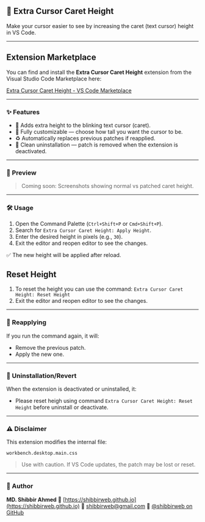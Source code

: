 ## 📐 Extra Cursor Caret Height

Make your cursor easier to see by increasing the caret (text cursor) height in VS Code.

---

## Extension Marketplace

You can find and install the **Extra Cursor Caret Height** extension from the Visual Studio Code Marketplace here:

[Extra Cursor Caret Height - VS Code Marketplace](https://marketplace.visualstudio.com/items?itemName=shibbirweb.extra-cursor-caret-height)

---

### ✨ Features

* 🔼 Adds extra height to the blinking text cursor (caret).
* 🎯 Fully customizable — choose how tall you want the cursor to be.
* ♻️ Automatically replaces previous patches if reapplied.
* 🧼 Clean uninstallation — patch is removed when the extension is deactivated.

---

### 📸 Preview

> Coming soon: Screenshots showing normal vs patched caret height.

---

### 🛠️ Usage

1. Open the Command Palette (`Ctrl+Shift+P` or `Cmd+Shift+P`).
2. Search for `Extra Cursor Caret Height: Apply Height`.
3. Enter the desired height in pixels (e.g., `30`).
4. Exit the editor and reopen editor to see the changes.

✅ The new height will be applied after reload.

## Reset Height

1. To reset the height you can use the command: `Extra Cursor Caret Height: Reset Height`
2. Exit the editor and reopen editor to see the changes.

---

### 🔄 Reapplying

If you run the command again, it will:

* Remove the previous patch.
* Apply the new one.

---

### 🧹 Uninstallation/Revert

When the extension is deactivated or uninstalled, it:

* Please reset heigh using command `Extra Cursor Caret Height: Reset Height` before uninstall or deactivate.

---

### ⚠️ Disclaimer

This extension modifies the internal file:

```
workbench.desktop.main.css
```

> Use with caution. If VS Code updates, the patch may be lost or reset.

---

### 👤 Author

**MD. Shibbir Ahmed**
🔗 [https://shibbirweb.github.io](https://shibbirweb.github.io)
📧 [shibbirweb@gmail.com](mailto:shibbirweb@gmail.com)
🐙 [@shibbirweb on GitHub](https://github.com/shibbirweb)
